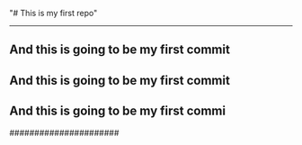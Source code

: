 "# This is my first repo" 
***
## And this is going to be my first commit

## And this is going to be my first commit
## And this is going to be my first commi



######################
